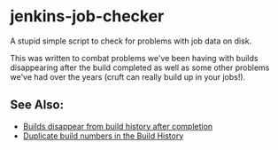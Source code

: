 jenkins-job-checker
===================

A stupid simple script to check for problems with job data on disk.

This was written to combat problems we've been having with builds disappearing after the build completed as
well as some other problems we've had over the years (cruft can really build up in your jobs!).

## See Also:


* [Builds disappear from build history after completion](https://issues.jenkins-ci.org/browse/JENKINS-15156)
* [Duplicate build numbers in the Build History](https://issues.jenkins-ci.org/browse/JENKINS-11853)
